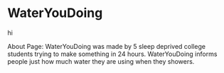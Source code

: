 # WaterYouDoing

hi

About Page:
WaterYouDoing was made by 5 sleep deprived college students trying to make something in 24 hours. 
WaterYouDoing informs people just how much water they are using when they showers.

 